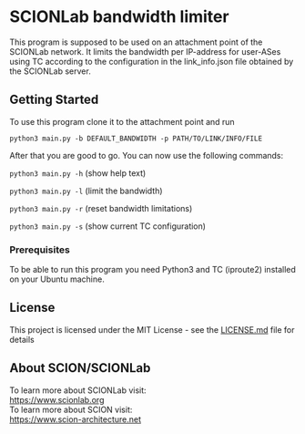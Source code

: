 # SCIONLab bandwidth limiter

This program is supposed to be used on an attachment point of the SCIONLab network. 
It limits the bandwidth per IP-address for user-ASes using TC according to the configuration in the link_info.json file obtained by the SCIONLab server.


## Getting Started

To use this program clone it to the attachment point and run 

``python3 main.py -b DEFAULT_BANDWIDTH -p PATH/TO/LINK/INFO/FILE``


After that you are good to go. You can now use the following commands:

``python3 main.py -h`` (show help text)

``python3 main.py -l`` (limit the bandwidth)

``python3 main.py -r`` (reset bandwidth limitations)

``python3 main.py -s`` (show current TC configuration)

### Prerequisites

To be able to run this program you need Python3 and TC (iproute2) installed on your Ubuntu machine.


## License

This project is licensed under the MIT License - see the [LICENSE.md](LICENSE.md) file for details

## About SCION/SCIONLab
To learn more about SCIONLab visit:   
https://www.scionlab.org  
To learn more about SCION visit:  
https://www.scion-architecture.net



